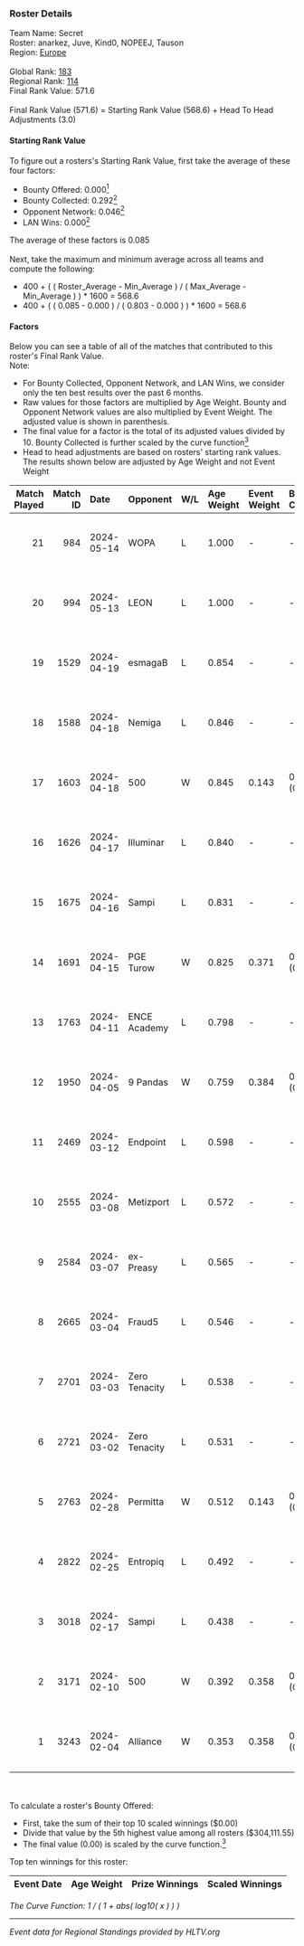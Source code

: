 ### Roster Details<br />
Team Name: Secret<br />
Roster: anarkez, Juve, Kind0, NOPEEJ, Tauson<br />
Region: [Europe]( ../standings_europe.md)<br />
<br />
Global Rank: [183](../standings_global.md)<br />
Regional Rank: [114]( ../standings_europe.md)<br />
Final Rank Value:  571.6<br />
<br />
Final Rank Value (571.6) = Starting Rank Value (568.6) + Head To Head Adjustments (3.0)<br />

#### Starting Rank Value<br />
To figure out a rosters's Starting Rank Value, first take the average of these four factors:<br />
- Bounty Offered: 0.000[<sup>1</sup>](#table2)
- Bounty Collected: 0.292[<sup>2</sup>](#table1)
- Opponent Network: 0.046[<sup>2</sup>](#table1)
- LAN Wins: 0.000[<sup>2</sup>](#table1)

The average of these factors is 0.085<br />
<br />
Next, take the maximum and minimum average across all teams and compute the following:<br />
- 400 + ( ( Roster_Average - Min_Average ) / ( Max_Average - Min_Average ) ) * 1600 = 568.6
- 400 + ( ( 0.085 - 0.000 ) / ( 0.803 - 0.000 ) ) * 1600 = 568.6


#### Factors<br />
Below you can see a table of all of the matches that contributed to this roster's Final Rank Value.<br />
Note:<br />

- For Bounty Collected, Opponent Network, and LAN Wins, we consider only the ten best results over the past 6 months.
- Raw values for those factors are multiplied by Age Weight. Bounty and Opponent Network values are also multiplied by Event Weight. The adjusted value is shown in parenthesis.
- The final value for a factor is the total of its adjusted values divided by 10. Bounty Collected is further scaled by the curve function[<sup>3</sup>](#curveFunction)
- Head to head adjustments are based on rosters' starting rank values. The results shown below are adjusted by Age Weight and not Event Weight
<span id="table1"></span><br />


| Match Played | Match ID | Date       | Opponent      | W/L | Age Weight | Event Weight | Bounty Collected | Opponent Network | LAN Wins  | H2H Adj. | Roster                                 |
| -: | -: | :- | :- | :- | :- | :- | :- | :- | :- | -: | :- |
|           21 |      984 | 2024-05-14 | WOPA          | L   | 1.000      | -            | -                | -                | -         |   -18.41 | anarkez, Juve, Kind0, NOPEEJ, Tauson   |
|           20 |      994 | 2024-05-13 | LEON          | L   | 1.000      | -            | -                | -                | -         |   -18.36 | anarkez, Juve, Kind0, NOPEEJ, Tauson   |
|           19 |     1529 | 2024-04-19 | esmagaB       | L   | 0.854      | -            | -                | -                | -         |    -8.82 | anarkez, Kind0, Maze, NOPEEJ, Tauson   |
|           18 |     1588 | 2024-04-18 | Nemiga        | L   | 0.846      | -            | -                | -                | -         |    -0.80 | anarkez, Kind0, Maze, NOPEEJ, Tauson   |
|           17 |     1603 | 2024-04-18 | 500           | W   | 0.845      | 0.143        | 0.002 (0.000)    | 0.354 (0.043)    | 0 (0.000) |    21.05 | anarkez, Kind0, Maze, NOPEEJ, Tauson   |
|           16 |     1626 | 2024-04-17 | Illuminar     | L   | 0.840      | -            | -                | -                | -         |   -12.13 | anarkez, Kind0, Maze, NOPEEJ, Tauson   |
|           15 |     1675 | 2024-04-16 | Sampi         | L   | 0.831      | -            | -                | -                | -         |    -2.89 | anarkez, Kind0, Maze, NOPEEJ, Tauson   |
|           14 |     1691 | 2024-04-15 | PGE Turow     | W   | 0.825      | 0.371        | 0.002 (0.001)    | 0.048 (0.015)    | 0 (0.000) |    16.01 | anarkez, Kind0, Maze, NOPEEJ, Tauson   |
|           13 |     1763 | 2024-04-11 | ENCE Academy  | L   | 0.798      | -            | -                | -                | -         |    -5.75 | anarkez, Kind0, Maze, NOPEEJ, Tauson   |
|           12 |     1950 | 2024-04-05 | 9 Pandas      | W   | 0.759      | 0.384        | 0.114 (0.033)    | 0.758 (0.221)    | 0 (0.000) |    23.01 | anarkez, Kind0, Maze, NOPEEJ, Tauson   |
|           11 |     2469 | 2024-03-12 | Endpoint      | L   | 0.598      | -            | -                | -                | -         |    -2.68 | anarkez, Kind0, Maze, NOPEEJ, Tauson   |
|           10 |     2555 | 2024-03-08 | Metizport     | L   | 0.572      | -            | -                | -                | -         |    -1.37 | anarkez, innocent, Kind0, Maze, Tauson |
|            9 |     2584 | 2024-03-07 | ex-Preasy     | L   | 0.565      | -            | -                | -                | -         |    -1.78 | anarkez, innocent, Kind0, Maze, Tauson |
|            8 |     2665 | 2024-03-04 | Fraud5        | L   | 0.546      | -            | -                | -                | -         |    -6.14 | anarkez, innocent, Kind0, Maze, Tauson |
|            7 |     2701 | 2024-03-03 | Zero Tenacity | L   | 0.538      | -            | -                | -                | -         |    -1.06 | anarkez, innocent, Kind0, Maze, Tauson |
|            6 |     2721 | 2024-03-02 | Zero Tenacity | L   | 0.531      | -            | -                | -                | -         |    -1.06 | anarkez, innocent, Kind0, Maze, Tauson |
|            5 |     2763 | 2024-02-28 | Permitta      | W   | 0.512      | 0.143        | 0.022 (0.002)    | 0.972 (0.071)    | 0 (0.000) |    14.28 | anarkez, innocent, Kind0, Maze, Tauson |
|            4 |     2822 | 2024-02-25 | Entropiq      | L   | 0.492      | -            | -                | -                | -         |    -6.89 | anarkez, innocent, Kind0, Maze, Tauson |
|            3 |     3018 | 2024-02-17 | Sampi         | L   | 0.438      | -            | -                | -                | -         |    -1.60 | anarkez, innocent, Kind0, Maze, Tauson |
|            2 |     3171 | 2024-02-10 | 500           | W   | 0.392      | 0.358        | 0.002 (0.000)    | 0.354 (0.050)    | 0 (0.000) |     9.01 | anarkez, innocent, Kind0, Maze, Tauson |
|            1 |     3243 | 2024-02-04 | Alliance      | W   | 0.353      | 0.358        | 0.012 (0.001)    | 0.513 (0.065)    | 0 (0.000) |     9.41 | anarkez, innocent, Kind0, Maze, Tauson |

<br />
<span id="table2"></span><br />
To calculate a roster's Bounty Offered:<br />

- First, take the sum of their top 10 scaled winnings ($0.00)
- Divide that value by the 5th highest value among all rosters ($304,111.55)
- The final value (0.00) is scaled by the curve function.[<sup>3</sup>](#curveFunction)

Top ten winnings for this roster:<br />

| Event Date | Age Weight | Prize Winnings | Scaled Winnings |
| :- | -: | :- | :- |


<span id="curveFunction"></span>_The Curve Function: 1 / ( 1 + abs( log10( x ) ) )_<br />

---
_Event data for Regional Standings provided by HLTV.org_<br />
